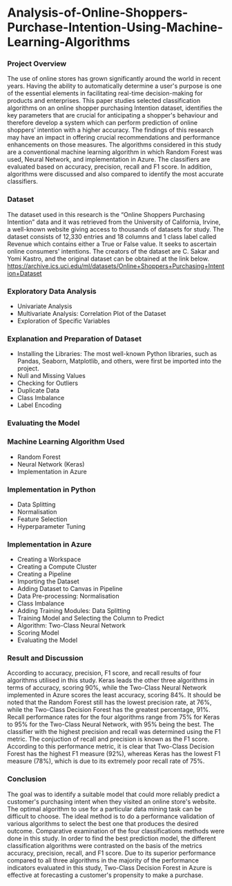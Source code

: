 # Analysis-of-Online-Shoppers-Purchase-Intention-Using-Machine-Learning-Algorithms


### Project Overview
The use of online stores has grown significantly around the world in recent years. Having the ability to automatically determine a user's purpose is one of the essential elements in facilitating real-time decision-making for products and enterprises. This paper studies selected classification algorithms on an online shopper purchasing Intention dataset, identifies the key parameters that are crucial for anticipating a shopper's behaviour and therefore develop a system which can perform prediction of online shoppers’ intention with a higher accuracy. The findings of this research may have an impact in offering crucial recommendations and performance enhancements on those measures. The algorithms considered in this study are a conventional machine learning algorithm in which Random Forest was used, Neural Network, and implementation in Azure. The classifiers are evaluated based on accuracy, precision, recall and F1 score. In addition, algorithms were discussed and also compared to identify the most accurate classifiers.

### Dataset
The dataset used in this research is the “Online Shoppers Purchasing Intention” data and it was retrieved from the University of California, Irvine, a well-known website giving access to thousands of datasets for study. The dataset consists of 12,330 entries and 18 columns and 1 class label called Revenue which contains either a True or False value. It seeks to ascertain online consumers' intentions. The creators of the dataset are C. Sakar and Yomi Kastro, and the original dataset can be obtained at the link below.
https://archive.ics.uci.edu/ml/datasets/Online+Shoppers+Purchasing+Intention+Dataset

### Exploratory Data Analysis

- Univariate Analysis
- Multivariate Analysis: Correlation Plot of the Dataset
- Exploration of Specific Variables

### Explanation and Preparation of Dataset
- Installing the Libraries: The most well-known Python libraries, such as Pandas, Seaborn, Matplotlib, and others, were first be imported into the project. 
- Null and Missing Values
- Checking for Outliers
- Duplicate Data
- Class Imbalance
- Label Encoding

### Evaluating the Model
  

### Machine Learning Algorithm Used
- Random Forest
- Neural Network (Keras)
- Implementation in Azure
  
### Implementation in Python
- Data Splitting
- Normalisation
- Feature Selection
- Hyperparameter Tuning

### Implementation in Azure
- Creating a Workspace
- Creating a Compute Cluster
- Creating a Pipeline
- Importing the Dataset
- Adding Dataset to Canvas in Pipeline
- Data Pre-processing: Normalisation
- Class Imbalance
- Adding Training Modules: Data Splitting
- Training Model and Selecting the Column to Predict
- Algorithm: Two-Class Neural Network
- Scoring Model
- Evaluating the Model

### Result and Discussion
According to accuracy, precision, F1 score, and recall results of four algorithms utilised in this study.  Keras leads the other three algorithms in terms of accuracy, scoring 90%, while the Two-Class Neural Network implemented in Azure scores the least accuracy, scoring 84%.
It should be noted that the Random Forest still has the lowest precision rate, at 76%, while the Two-Class Decision Forest has the greatest percentage, 91%. Recall performance rates for the four algorithms range from 75% for Keras to 95% for the Two-Class Neural Network, with 95% being the best. 
The classifier with the highest precision and recall was determined using the F1 metric. The conjuction of recall and precision is known as the F1 score. According to this performance metric, it is clear that Two-Class Decision Forest has the highest F1 measure (92%), whereas Keras has the lowest F1 measure (78%), which is due to its extremely poor recall rate of 75%.

### Conclusion
The goal was to identify a suitable model that could more reliably predict a customer's purchasing intent when they visited an online store's website.  The optimal algorithm to use for a particular data mining task can be difficult to choose. The ideal method is to do a performance validation of various algorithms to select the best one that produces the desired outcome. Comparative examination of the four classifications methods were done in this study. In order to find the best prediction model, the different classification algorithms were contrasted on the basis of the metrics accuracy, precision, recall, and F1 score. Due to its superior performance compared to all three algorithms in the majority of the performance indicators evaluated in this study, Two-Class Decision Forest in Azure is effective at forecasting a customer's propensity to make a purchase.






